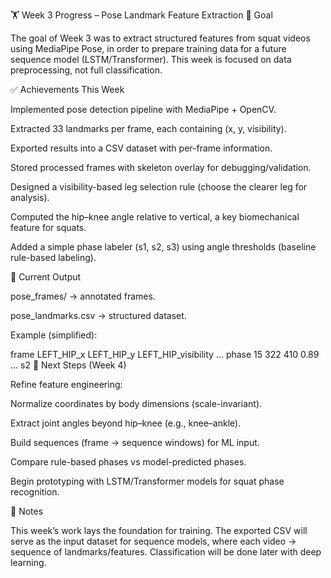 🏋️ Week 3 Progress – Pose Landmark Feature Extraction
🎯 Goal

The goal of Week 3 was to extract structured features from squat videos using MediaPipe Pose, in order to prepare training data for a future sequence model (LSTM/Transformer). This week is focused on data preprocessing, not full classification.

✅ Achievements This Week

Implemented pose detection pipeline with MediaPipe + OpenCV.

Extracted 33 landmarks per frame, each containing (x, y, visibility).

Exported results into a CSV dataset with per-frame information.

Stored processed frames with skeleton overlay for debugging/validation.

Designed a visibility-based leg selection rule (choose the clearer leg for analysis).

Computed the hip–knee angle relative to vertical, a key biomechanical feature for squats.

Added a simple phase labeler (s1, s2, s3) using angle thresholds (baseline rule-based labeling).

📂 Current Output

pose_frames/ → annotated frames.

pose_landmarks.csv → structured dataset.

Example (simplified):

frame	LEFT_HIP_x	LEFT_HIP_y	LEFT_HIP_visibility	...	phase
15	322	410	0.89	...	s2
🚧 Next Steps (Week 4)

Refine feature engineering:

Normalize coordinates by body dimensions (scale-invariant).

Extract joint angles beyond hip–knee (e.g., knee–ankle).

Build sequences (frame → sequence windows) for ML input.

Compare rule-based phases vs model-predicted phases.

Begin prototyping with LSTM/Transformer models for squat phase recognition.

📌 Notes

This week’s work lays the foundation for training.
The exported CSV will serve as the input dataset for sequence models, where each video → sequence of landmarks/features.
Classification will be done later with deep learning.
